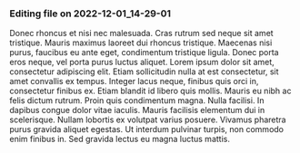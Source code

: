 

### Editing file on 2022-12-01_14-29-01

Donec rhoncus et nisi nec malesuada. Cras rutrum sed neque sit amet tristique. Mauris maximus laoreet dui rhoncus tristique. Maecenas nisi purus, faucibus eu ante eget, condimentum tristique ligula. Donec porta eros neque, vel porta purus luctus aliquet. Lorem ipsum dolor sit amet, consectetur adipiscing elit. Etiam sollicitudin nulla at est consectetur, sit amet convallis ex tempus. Integer lacus neque, finibus quis orci in, consectetur finibus ex. Etiam blandit id libero quis mollis. Mauris eu nibh ac felis dictum rutrum.
Proin quis condimentum magna. Nulla facilisi. In dapibus congue dolor vitae iaculis. Mauris facilisis elementum dui in scelerisque. Nullam lobortis ex volutpat varius posuere. Vivamus pharetra purus gravida aliquet egestas. Ut interdum pulvinar turpis, non commodo enim finibus in. Sed gravida lectus eu magna luctus mattis.


